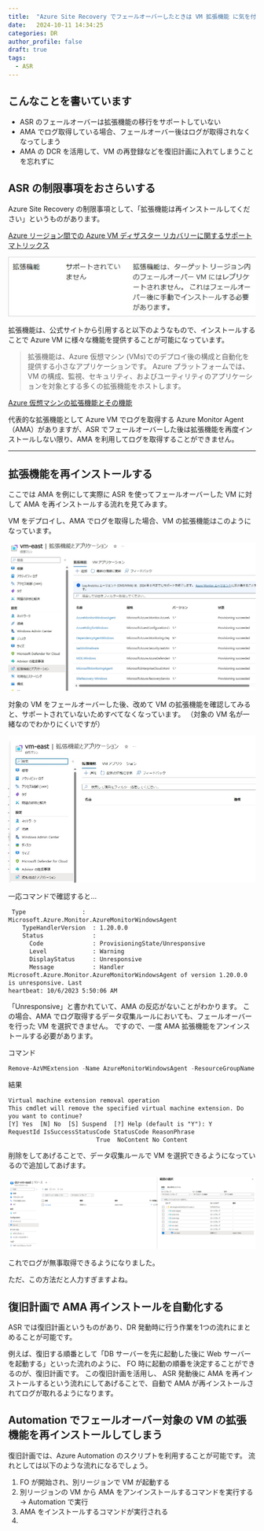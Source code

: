 ```yaml
---
title:  "Azure Site Recovery でフェールオーバーしたときは VM 拡張機能 に気を付ける"
date:   2024-10-11 14:34:25
categories: DR
author_profile: false
draft: true
tags:
  - ASR
---
```


## こんなことを書いています

* ASR のフェールオーバーは拡張機能の移行をサポートしていない
* AMA でログ取得している場合、フェールオーバー後はログが取得されなくなってしまう
* AMA の DCR を活用して、VM の再登録などを復旧計画に入れてしまうことを忘れずに

## ASR の制限事項をおさらいする

Azure Site Recovery の制限事項として、「拡張機能は再インストールしてください」というものがあります。

[Azure リージョン間での Azure VM ディザスター リカバリーに関するサポート マトリックス](https://learn.microsoft.com/ja-jp/azure/site-recovery/azure-to-azure-support-matrix#replicated-machines---compute-settings)

![Limitation](/assets/article_images/2023-10-07-asr-extension/limitation.jpg)

拡張機能は、公式サイトから引用すると以下のようなもので、インストールすることで Azure VM に様々な機能を提供することが可能になっています。
> 拡張機能は、Azure 仮想マシン (VMs)でのデプロイ後の構成と自動化を提供する小さなアプリケーションです。 Azure プラットフォームでは、VM の構成、監視、セキュリティ、およびユーティリティのアプリケーションを対象とする多くの拡張機能をホストします。

[Azure 仮想マシンの拡張機能とその機能](https://learn.microsoft.com/ja-jp/azure/virtual-machines/extensions/overview)

代表的な拡張機能として Azure VM でログを取得する Azure Monitor Agent （AMA）がありますが、ASR でフェールオーバーした後は拡張機能を再度インストールしない限り、AMA を利用してログを取得することができません。

----

## 拡張機能を再インストールする

ここでは AMA を例にして実際に ASR を使ってフェールオーバーした VM に対して AMA を再インストールする流れを見てみます。

VM をデプロイし、AMA でログを取得した場合、VM の拡張機能はこのようになっています。

![VM 拡張機能](/assets/article_images/2023-10-07-asr-extension/vmextension.jpg)

対象の VM をフェールオーバーした後、改めて VM の拡張機能を確認してみると、サポートされていないためすべてなくなっています。
（対象の VM 名が一緒なのでわかりにくいですが）

![フェールオーバー後](/assets/article_images/2023-10-07-asr-extension/vmextension_afterfailover.jpg)

一応コマンドで確認すると…

```text
 Type                : Microsoft.Azure.Monitor.AzureMonitorWindowsAgent
    TypeHandlerVersion  : 1.20.0.0
    Status              :
      Code              : ProvisioningState/Unresponsive
      Level             : Warning
      DisplayStatus     : Unresponsive
      Message           : Handler Microsoft.Azure.Monitor.AzureMonitorWindowsAgent of version 1.20.0.0 is unresponsive. Last
heartbeat: 10/6/2023 5:50:06 AM
```

「Unresponsive」と書かれていて、AMA の反応がないことがわかります。
この場合、AMA でログ取得するデータ収集ルールにおいても、フェールオーバーを行った VM を選択できません。
ですので、一度 AMA 拡張機能をアンインストールする必要があります。

コマンド

```powershell
Remove-AzVMExtension -Name AzureMonitorWindowsAgent -ResourceGroupName <resource-group-name> -VMName <virtual-machine-name>
```

結果

```text
Virtual machine extension removal operation
This cmdlet will remove the specified virtual machine extension. Do you want to continue?
[Y] Yes  [N] No  [S] Suspend  [?] Help (default is "Y"): Y
RequestId IsSuccessStatusCode StatusCode ReasonPhrase
                         True  NoContent No Content
```

削除をしてあげることで、データ収集ルールで VM を選択できるようになっているので追加してあげます。

![データ収集ルール](/assets/article_images/2023-10-07-asr-extension/dcr.jpg)

これでログが無事取得できるようになりました。

ただ、この方法だと人力すぎますよね。

## 復旧計画で AMA 再インストールを自動化する

ASR では復旧計画というものがあり、DR 発動時に行う作業を1つの流れにまとめることが可能です。

例えば、復旧する順番として「DB サーバーを先に起動した後に Web サーバーを起動する」といった流れのように、 FO 時に起動の順番を決定することができるのが、復旧計画です。
この復旧計画を活用し、 ASR 発動後に AMA を再インストールするという流れにしてあげることで、自動で AMA が再インストールされてログが取れるようになります。

## Automation でフェールオーバー対象の VM の拡張機能を再インストールしてしまう

復旧計画では、Azure Automation のスクリプトを利用することが可能です。
流れとしては以下のような流れになるでしょう。

1. FO が開始され、別リージョンで VM が起動する
2. 別リージョンの VM から AMA をアンインストールするコマンドを実行する -> Automation で実行
3. AMA をインストールするコマンドが実行される
4. 